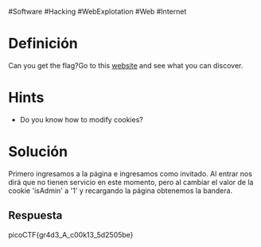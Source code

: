 #Software #Hacking #WebExplotation #Web #Internet 
# Definición
Can you get the flag?Go to this [website](http://saturn.picoctf.net:53286/) and see what you can discover.
# Hints
- Do you know how to modify cookies?
# Solución
Primero ingresamos a la página e ingresamos como invitado.
Al entrar nos dirá que no tienen servicio en este momento, pero al cambiar el valor de la cookie 'isAdmin' a '1'  y recargando la página obtenemos la bandera.
## Respuesta
picoCTF{gr4d3_A_c00k13_5d2505be}